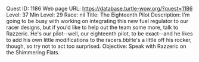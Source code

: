 Quest ID: 1186
Web page URL: https://database.turtle-wow.org/?quest=1186
Level: 37
Min Level: 29
Race: nil
Title: The Eighteenth Pilot
Description: I'm going to be busy with working on integrating this new fuel regulator to our racer designs, but if you'd like to help out the team some more, talk to Razzeric. He's our pilot--well, our eighteenth pilot, to be exact--and he likes to add his own little modifications to the racers.$b$bHe's a little off his rocker, though, so try not to act too surprised.
Objective: Speak with Razzeric on the Shimmering Flats.
